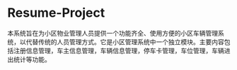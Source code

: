# Resume-Project
本系统旨在为小区物业管理人员提供一个功能齐全、使用方便的小区车辆管理系统，以代替传统的人员管理方式。它是小区管理系统中一个独立模块。主要内容包括注册信息管理，车主信息管理，车辆信息管理，停车卡管理，车位管理，车辆进出统计等功能。

